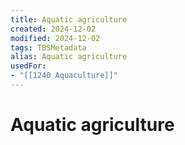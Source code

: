 ```yaml
---
title: Aquatic agriculture
created: 2024-12-02
modified: 2024-12-02
tags: TBSMetadata
alias: Aquatic agriculture
usedFor:
- "[[1240 Aquaculture]]"
---
```

# Aquatic agriculture
